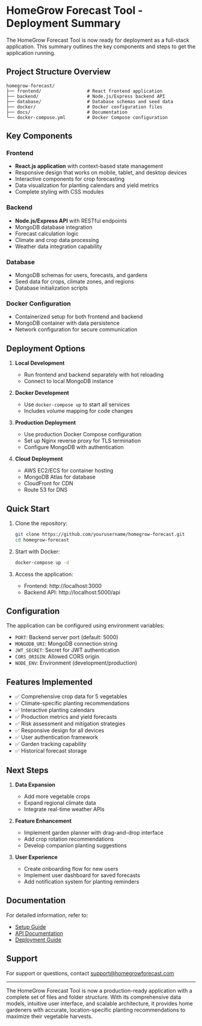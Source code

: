# HomeGrow Forecast Tool - Deployment Summary

The HomeGrow Forecast Tool is now ready for deployment as a full-stack application. This summary outlines the key components and steps to get the application running.

## Project Structure Overview

```
homegrow-forecast/
├── frontend/                 # React frontend application
├── backend/                  # Node.js/Express backend API
├── database/                 # Database schemas and seed data
├── docker/                   # Docker configuration files
├── docs/                     # Documentation
└── docker-compose.yml        # Docker Compose configuration
```

## Key Components

### Frontend

- **React.js application** with context-based state management
- Responsive design that works on mobile, tablet, and desktop devices
- Interactive components for crop forecasting
- Data visualization for planting calendars and yield metrics
- Complete styling with CSS modules

### Backend

- **Node.js/Express API** with RESTful endpoints
- MongoDB database integration
- Forecast calculation logic
- Climate and crop data processing
- Weather data integration capability

### Database

- MongoDB schemas for users, forecasts, and gardens
- Seed data for crops, climate zones, and regions
- Database initialization scripts

### Docker Configuration

- Containerized setup for both frontend and backend
- MongoDB container with data persistence
- Network configuration for secure communication

## Deployment Options

1. **Local Development**
   - Run frontend and backend separately with hot reloading
   - Connect to local MongoDB instance

2. **Docker Development**
   - Use `docker-compose up` to start all services
   - Includes volume mapping for code changes

3. **Production Deployment**
   - Use production Docker Compose configuration
   - Set up Nginx reverse proxy for TLS termination
   - Configure MongoDB with authentication

4. **Cloud Deployment**
   - AWS EC2/ECS for container hosting
   - MongoDB Atlas for database
   - CloudFront for CDN
   - Route 53 for DNS

## Quick Start

1. Clone the repository:
   ```bash
   git clone https://github.com/yourusername/homegrow-forecast.git
   cd homegrow-forecast
   ```

2. Start with Docker:
   ```bash
   docker-compose up -d
   ```

3. Access the application:
   - Frontend: http://localhost:3000
   - Backend API: http://localhost:5000/api

## Configuration

The application can be configured using environment variables:

- `PORT`: Backend server port (default: 5000)
- `MONGODB_URI`: MongoDB connection string
- `JWT_SECRET`: Secret for JWT authentication
- `CORS_ORIGIN`: Allowed CORS origin
- `NODE_ENV`: Environment (development/production)

## Features Implemented

- ✅ Comprehensive crop data for 5 vegetables
- ✅ Climate-specific planting recommendations
- ✅ Interactive planting calendars
- ✅ Production metrics and yield forecasts
- ✅ Risk assessment and mitigation strategies
- ✅ Responsive design for all devices
- ✅ User authentication framework
- ✅ Garden tracking capability
- ✅ Historical forecast storage

## Next Steps

1. **Data Expansion**
   - Add more vegetable crops
   - Expand regional climate data
   - Integrate real-time weather APIs

2. **Feature Enhancement**
   - Implement garden planner with drag-and-drop interface
   - Add crop rotation recommendations
   - Develop companion planting suggestions

3. **User Experience**
   - Create onboarding flow for new users
   - Implement user dashboard for saved forecasts
   - Add notification system for planting reminders

## Documentation

For detailed information, refer to:
- [Setup Guide](docs/setup.md)
- [API Documentation](docs/api.md)
- [Deployment Guide](docs/deployment.md)

## Support

For support or questions, contact support@homegrowforecast.com

---

The HomeGrow Forecast Tool is now a production-ready application with a complete set of files and folder structure. With its comprehensive data models, intuitive user interface, and scalable architecture, it provides home gardeners with accurate, location-specific planting recommendations to maximize their vegetable harvests.
